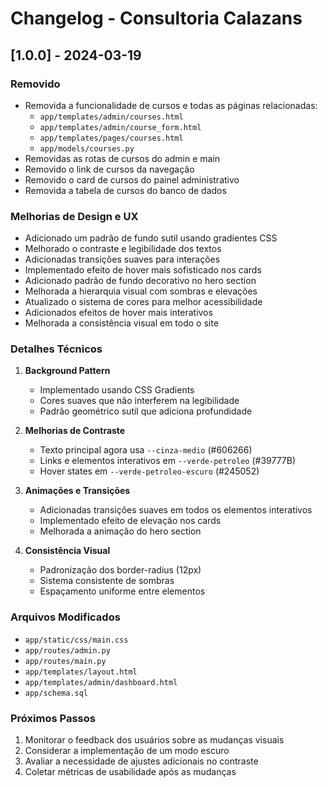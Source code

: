 # Changelog - Consultoria Calazans

## [1.0.0] - 2024-03-19

### Removido
- Removida a funcionalidade de cursos e todas as páginas relacionadas:
  - `app/templates/admin/courses.html`
  - `app/templates/admin/course_form.html`
  - `app/templates/pages/courses.html`
  - `app/models/courses.py`
- Removidas as rotas de cursos do admin e main
- Removido o link de cursos da navegação
- Removido o card de cursos do painel administrativo
- Removida a tabela de cursos do banco de dados

### Melhorias de Design e UX
- Adicionado um padrão de fundo sutil usando gradientes CSS
- Melhorado o contraste e legibilidade dos textos
- Adicionadas transições suaves para interações
- Implementado efeito de hover mais sofisticado nos cards
- Adicionado padrão de fundo decorativo no hero section
- Melhorada a hierarquia visual com sombras e elevações
- Atualizado o sistema de cores para melhor acessibilidade
- Adicionados efeitos de hover mais interativos
- Melhorada a consistência visual em todo o site

### Detalhes Técnicos
1. **Background Pattern**
   - Implementado usando CSS Gradients
   - Cores suaves que não interferem na legibilidade
   - Padrão geométrico sutil que adiciona profundidade

2. **Melhorias de Contraste**
   - Texto principal agora usa `--cinza-medio` (#606266)
   - Links e elementos interativos em `--verde-petroleo` (#39777B)
   - Hover states em `--verde-petroleo-escuro` (#245052)

3. **Animações e Transições**
   - Adicionadas transições suaves em todos os elementos interativos
   - Implementado efeito de elevação nos cards
   - Melhorada a animação do hero section

4. **Consistência Visual**
   - Padronização dos border-radius (12px)
   - Sistema consistente de sombras
   - Espaçamento uniforme entre elementos

### Arquivos Modificados
- `app/static/css/main.css`
- `app/routes/admin.py`
- `app/routes/main.py`
- `app/templates/layout.html`
- `app/templates/admin/dashboard.html`
- `app/schema.sql`

### Próximos Passos
1. Monitorar o feedback dos usuários sobre as mudanças visuais
2. Considerar a implementação de um modo escuro
3. Avaliar a necessidade de ajustes adicionais no contraste
4. Coletar métricas de usabilidade após as mudanças 